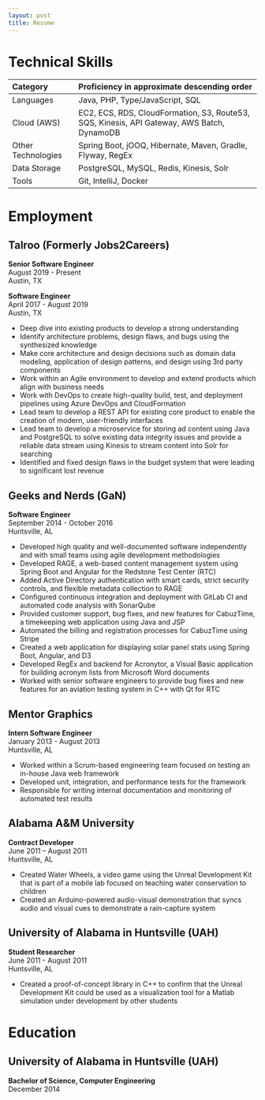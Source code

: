 ```yaml
---
layout: post
title: Resume
---
```


# Technical Skills

| Category           | Proficiency in approximate descending order                                                |
| :----------------- | :----------------------------------------------------------------------------------------- |
| Languages          | Java, PHP, Type/JavaScript, SQL                                                            |
| Cloud (AWS)        | EC2, ECS, RDS, CloudFormation, S3, Route53, SQS, Kinesis, API Gateway, AWS Batch, DynamoDB | 
| Other Technologies | Spring Boot, jOOQ, Hibernate, Maven, Gradle, Flyway, RegEx                                 |
| Data Storage       | PostgreSQL, MySQL, Redis, Kinesis, Solr                                                    |
| Tools              | Git, IntelliJ, Docker                                                                      |

# Employment

## Talroo (Formerly Jobs2Careers)

**Senior Software Engineer**<br/>
August 2019 - Present<br/>
Austin, TX

**Software Engineer**<br/>
April 2017 - August 2019<br/>
Austin, TX

* Deep dive into existing products to develop a strong understanding
* Identify architecture problems, design flaws, and bugs using the synthesized knowledge
* Make core architecture and design decisions such as domain data modeling, application of design patterns, and design using 3rd party components
* Work within an Agile environment to develop and extend products which align with business needs
* Work with DevOps to create high-quality build, test, and deployment pipelines using Azure DevOps and CloudFormation
* Lead team to develop a REST API for existing core product to enable the creation of modern, user-friendly interfaces
* Lead team to develop a microservice for storing ad content using Java and PostgreSQL to solve existing data integrity issues and provide a reliable data stream using Kinesis to stream content into Solr for searching
* Identified and fixed design flaws in the budget system that were leading to significant lost revenue

## Geeks and Nerds (GaN)

**Software Engineer**<br/>
September 2014 - October 2016<br/>
Huntsville, AL

* Developed high quality and well-documented software independently and with small teams using agile development methodologies
* Developed RAGE, a web-based content management system using Spring Boot and Angular for the Redstone Test Center (RTC)
* Added Active Directory authentication with smart cards, strict security controls, and flexible metadata collection to RAGE
* Configured continuous integration and deployment with GitLab CI and automated code analysis with SonarQube
* Provided customer support, bug fixes, and new features for CabuzTime, a timekeeping web application using Java and JSP
* Automated the billing and registration processes for CabuzTime using Stripe
* Created a web application for displaying solar panel stats using Spring Boot, Angular, and D3
* Developed RegEx and backend for Acronytor, a Visual Basic application for building acronym lists from Microsoft Word documents
* Worked with senior software engineers to provide bug fixes and new features for an aviation testing system in C++ with Qt for RTC

## Mentor Graphics

**Intern Software Engineer**<br/>
January 2013 - August 2013<br/>
Huntsville, AL

* Worked within a Scrum-based engineering team focused on testing an in-house Java web framework
* Developed unit, integration, and performance tests for the framework
* Responsible for writing internal documentation and monitoring of automated test results

## Alabama A&M University

**Contract Developer**<br/>
June 2011 – August 2011<br/>
Huntsville, AL

* Created Water Wheels, a video game using the Unreal Development Kit that is part of a mobile lab focused on teaching water conservation to children
* Created an Arduino-powered audio-visual demonstration that syncs audio and visual cues to demonstrate a rain-capture system

## University of Alabama in Huntsville (UAH)

**Student Researcher**<br/>
June 2011 - August 2011<br/>
Huntsville, AL

* Created a proof-of-concept library in C++ to confirm that the Unreal Development Kit could be used as a visualization tool for a Matlab simulation under development by other students

# Education

## University of Alabama in Huntsville (UAH)

**Bachelor of Science, Computer Engineering**<br/>
December 2014
